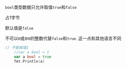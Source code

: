 `bool`类型数据只允许取值`true`和`false`

占1字节

默认值是`false`

不可以`0`或`非0`的整数代替`false`和`true`. 这一点和其他语言不同

```go
// 不能赋值1
	//var a bool = 1
	var a bool = true
	fmt.Println(a)
```

